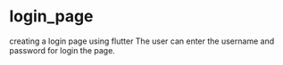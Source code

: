 # login_page
creating a login page using flutter
The user can enter the username and password for login the page.
